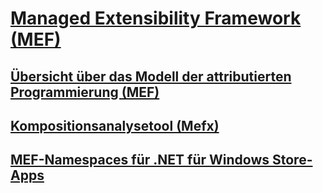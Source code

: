 # [Managed Extensibility Framework (MEF)](index.md)
## [Übersicht über das Modell der attributierten Programmierung (MEF)](attributed-programming-model-overview-mef.md)
## [Kompositionsanalysetool (Mefx)](composition-analysis-tool-mefx.md)
## [MEF-Namespaces für .NET für Windows Store-Apps](mef-for-net-for-windows-store-apps.md)
